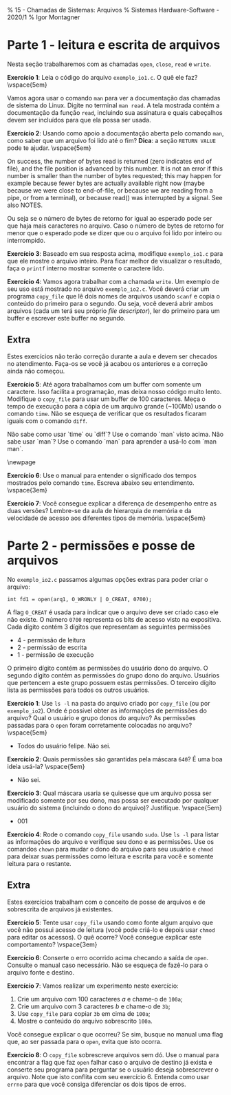 % 15 - Chamadas de Sistemas: Arquivos
% Sistemas Hardware-Software - 2020/1
% Igor Montagner


# Parte 1 - leitura e escrita de arquivos

Nesta seção trabalharemos com as chamadas `open`, `close`, `read` e `write`.

**Exercício 1**: Leia o código do arquivo `exemplo_io1.c`. O quê ele faz? \vspace{5em}


Vamos agora usar o comando `man` para ver a documentação das chamadas de sistema do Linux. Digite no terminal `man read`. A tela mostrada contém a documentação da função `read`, incluindo sua assinatura e quais cabeçalhos devem ser incluídos para que ela possa ser usada.

**Exercício 2**: Usando como apoio a documentação aberta pelo comando `man`, como saber que um arquivo foi lido até o fim? **Dica**: a seção `RETURN VALUE` pode te ajudar. \vspace{5em}

On  success,  the  number  of  bytes  read  is  returned (zero indicates end of file), and the file position is
advanced by this number.  It is not an error if this number is smaller than the number of bytes requested; this
may  happen  for  example  because fewer bytes are actually available right now (maybe because we were close to
end-of-file, or because we are reading from a pipe, or from a terminal), or because read() was interrupted by a
signal.  See also NOTES.

Ou seja se o número de bytes de retorno for igual ao esperado pode ser que haja mais caracteres no arquivo. Caso o número de bytes de retorno for menor que o esperado pode se dizer que ou o arquivo foi lido por inteiro ou interrompido.

**Exercício 3**: Baseado em sua resposta acima, modifique `exemplo_io1.c` para que ele mostre o arquivo inteiro. Para ficar melhor de visualizar o resultado, faça o `printf` interno mostrar somente o caractere lido.

**Exercício 4**: Vamos agora trabalhar com a chamada `write`. Um exemplo de seu uso está mostrado no arquivo `exemplo_io2.c`. Você deverá criar um programa `copy_file` que lê dois nomes de arquivos usando `scanf` e copia o conteúdo do primeiro para o segundo. Ou seja, você deverá abrir ambos arquivos (cada um terá seu próprio *file descriptor*), ler do primeiro para um buffer e escrever este buffer no segundo.

## Extra

Estes exercícios não terão correção durante a aula e devem ser checados no atendimento. Faça-os se você já acabou os anteriores e a correção ainda não começou.

**Exercício 5**: Até agora trabalhamos com um buffer com somente um caractere. Isso facilita a programação, mas deixa nosso código muito lento. Modifique o `copy_file` para usar um buffer de 100 caracteres. Meça o tempo de execução para a cópia de um arquivo grande (~100Mb) usando o comando `time`. Não se esqueça de verificar que os resultados ficaram iguais com o comando `diff`.

<div class="alert"> Não sabe como usar `time` ou `diff`? Use o comando `man` visto acima. Não sabe usar `man`? Use o comando `man` para aprender a usá-lo com `man man`.</div>

\newpage

**Exercício 6**: Use o manual para entender o significado dos tempos mostrados pelo comando `time`. Escreva abaixo seu entendimento. \vspace{3em}

**Exercício 7**: Você consegue explicar a diferença de desempenho entre as duas versões? Lembre-se da aula de hierarquia de memória e da velocidade de acesso aos diferentes tipos de memória. \vspace{5em}

# Parte 2 - permissões e posse de arquivos

No `exemplo_io2.c` passamos algumas opções extras para poder criar o arquivo:

~~~{.c}
int fd1 = open(arq1, O_WRONLY | O_CREAT, 0700);
~~~

A flag `O_CREAT` é usada para indicar que o arquivo deve ser criado caso ele não existe. O número `0700` representa os bits de acesso visto na expositiva. Cada dígito contém 3 dígitos que representam as seguintes permissões

* 4 - permissão de leitura
* 2 - permissão de escrita
* 1 - permissão de execução

O primeiro dígito contém as permissões do usuário dono do arquivo. O segundo dígito contém as permissões do grupo dono do arquivo. Usuários que pertencem a este grupo possuem estas permissões. O terceiro dígito lista as permissões para todos os outros usuários.

**Exercício 1**: Use `ls -l` na pasta do arquivo criado por `copy_file` (ou por `exemplo_io2`). Onde é possível obter as informações de permissões do arquivo? Qual o usuário e grupo donos do arquivo? As permissões passadas para o `open` foram corretamente colocadas no arquivo? \vspace{5em}

- Todos do usuário felipe. Não sei.

**Exercício 2**: Quais permissões são garantidas pela máscara `640`? É uma boa ideia usá-la? \vspace{5em}

- Não sei.

**Exercício 3**: Qual máscara usaria se quisesse que um arquivo possa ser modificado somente por seu dono, mas possa ser executado por qualquer usuário do sistema (incluindo o dono do arquivo)? Justifique. \vspace{5em}

- 001

**Exercício 4**: Rode o comando `copy_file` usando `sudo`. Use `ls -l` para listar as informações do arquivo e verifique seu dono e as permissões. Use os comandos `chown` para mudar o dono do arquivo para seu usuário e `chmod` para deixar suas permissões como leitura e escrita para você e somente leitura para o restante.

## Extra

Estes exercícios trabalham com o conceito de posse de arquivos e de sobrescrita de arquivos já existentes.

**Exercício 5**: Tente usar `copy_file` usando como fonte algum arquivo que você não possui acesso de leitura (você pode criá-lo e depois usar `chmod` para editar os acessos). O quê ocorre? Você consegue explicar este comportamento? \vspace{3em}

**Exercício 6**: Conserte o erro ocorrido acima checando a saída de `open`. Consulte o manual caso necessário. Não se esqueça de fazê-lo para o arquivo fonte e destino.

**Exercício 7**: Vamos realizar um experimento neste exercício:

1. Crie um arquivo com 100 caracteres *a* e chame-o de `100a`;
1. Crie um arquivo com 3 caracteres *b* e chame-o de `3b`;
1. Use `copy_file` para copiar `3b` em cima de `100a`;
1. Mostre o conteúdo do arquivo sobrescrito `100a`.

Você consegue explicar o que ocorreu? Se sim, busque no manual uma flag que, ao ser passada para o `open`, evita que isto ocorra.

**Exercício 8**: O `copy_file` sobrescreve arquivos sem dó. Use o manual para encontrar a flag que faz `open` falhar caso o arquivo de destino já exista e conserte seu programa para perguntar se o usuário deseja sobrescrever o arquivo. Note que isto conflita com seu exercício 6. Entenda como usar `errno` para que você consiga diferenciar os dois tipos de erros.

